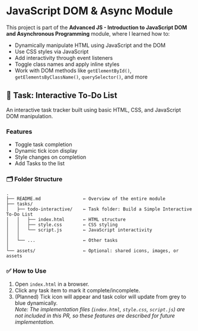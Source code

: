 # JavaScript DOM & Async Module

This project is part of the **Advanced JS - Introduction to JavaScript DOM and Asynchronous Programming** module, where I learned how to:
- Dynamically manipulate HTML using JavaScript and the DOM
- Use CSS styles via JavaScript
- Add interactivity through event listeners
- Toggle class names and apply inline styles
- Work with DOM methods like `getElementById()`, `getElementsByClassName()`, `querySelector()`, and more



## 📌 Task: Interactive To-Do List

An interactive task tracker built using basic HTML, CSS, and JavaScript DOM manipulation.

### Features

- Toggle task completion
- Dynamic tick icon display
- Style changes on completion
- Add Tasks to the list

### 🗂 Folder Structure
```text
.
├── README.md                ← Overview of the entire module
├── tasks/
│   ├── todo-interactive/    ← Task folder: Build a Simple Interactive To-Do List
│   │   ├── index.html       ← HTML structure
│   │   ├── style.css        ← CSS styling
│   │   └── script.js        ← JavaScript interactivity
│   │
│   └── ...                  ← Other tasks 
│
└── assets/                  ← Optional: shared icons, images, or assets
```

      
### ✅ How to Use

1. Open `index.html` in a browser.
2. Click any task item to mark it complete/incomplete.
3. (Planned) Tick icon will appear and task color will update from grey to blue dynamically.  
   _Note: The implementation files (`index.html`, `style.css`, `script.js`) are not included in this PR, so these features are described for future implementation._




